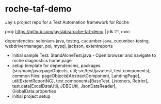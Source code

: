 # roche-taf-demo
Jay's project repo for a Test Automation framework for Roche

proj: https://github.com/jayslabs/roche-taf-demo | jdk 21, mvn

dependencies: selenium-java, testng, cucumber-java, cucumber-testng, webdrivermanager, poi, mysql, jackson, extentreports

- Initial sample Test: StandAloneTest.java - Open browser and navigate to roche diagnostics home page
- setup template for dependencies, 
    packages (src/main/java:pageObjects, util; src/test/java:test, test.components); common files: pageObjects[AbstractComponent, LandingPage], util[ExtentReportNG], test.components[BaseTest, Listeners, Retrier], test.data[ExcelDataUtil, JDBCUtil, JsonDataReader], GlobalData.properties
- initial project setup
